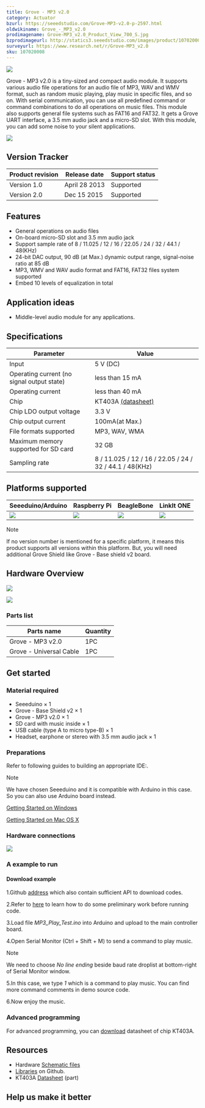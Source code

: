 ```yaml
---
title: Grove - MP3 v2.0
category: Actuator
bzurl: https://seeedstudio.com/Grove-MP3-v2.0-p-2597.html
oldwikiname: Grove_-_MP3_v2.0
prodimagename: Grove-MP3_v2.0_Product_View_700_S.jpg
bzprodimageurl: http://statics3.seeedstudio.com/images/product/107020008 2.jpg
surveyurl: https://www.research.net/r/Grove-MP3_v2.0
sku: 107020008
---
```


![](/assets/Grove-MP3_v2.0/img/Grove-MP3_v2.0_Product_View_700_S.jpg)

Grove - MP3 v2.0 is a tiny-sized and compact audio module. It supports various audio file operations for an audio file of MP3, WAV and WMV format, such as random music playing, play music in specific files, and so on. With serial communication, you can use all predefined command or command combinations to do all operations on music files. This module also supports general file systems such as FAT16 and FAT32. It gets a Grove UART interface, a 3.5 mm audio jack and a micro-SD slot. With this module, you can add some noise to your silent applications.

[![](/assets/common/Get_One_Now_Banner.png)](http://www.seeedstudio.com/depot/Grove-MP3-v20-p-2597.html?cPath=98_106_57)

Version Tracker
---------------
| Product revision  | Release date   | Support status |
|-------------------|----------------|----------------|
| Version 1.0       | April 28 2013‎  | Supported      |
| Version 2.0       | Dec 15 2015    | Supported      |

Features
--------

-   General operations on audio files
-   On-board micro-SD slot and 3.5 mm audio jack
-   Support sample rate of 8 / 11.025 / 12 / 16 / 22.05 / 24 / 32 / 44.1 / 48(KHz)
-   24-bit DAC output, 90 dB (at Max.) dynamic output range, signal-noise ratio at 85 dB
-   MP3, WMV and WAV audio format and FAT16, FAT32 files system supported
-   Embed 10 levels of equalization in total

Application ideas
-----------------

-   Middle-level audio module for any applications.

Specifications
-------------

| Parameter                                  | Value                                                                                                             |
|--------------------------------------------|-------------------------------------------------------------------------------------------------------------------|
| Input                                      | 5 V (DC)                                                                                                          |
| Operating current (no signal output state) | less than 15 mA                                                                                                   |
| Operating current                          | less than 40 mA                                                                                                   |
| Chip                                       | KT403A [(datasheet)](/assets/Grove-MP3_v2.0/res/Grove-MP3_v2.0_KT403A_datasheet_V1.3_EN-Recompiled_by_Seeed-.pdf) |
| Chip LDO output voltage                    | 3.3 V                                                                                                             |
| Chip output current                        | 100mA(at Max.)                                                                                                    |
| File formats supported                     | MP3, WAV, WMA                                                                                                     |
| Maximum memory supported for SD card       | 32 GB                                                                                                             |
| Sampling rate                              | 8 / 11.025 / 12 / 16 / 22.05 / 24 / 32 / 44.1 / 48(KHz)                                                           |


Platforms supported
-------------------

| **Seeeduino/Arduino**                  | **Raspberry Pi**                           | **BeagleBone**                       | **LinkIt ONE**                      |
|----------------------------------------|--------------------------------------------|--------------------------------------|-------------------------------------|
| ![](/assets/common/Arduino_logo.jpg)   | ![](/assets/common/Raspberry_Pi_logo.jpg)  | ![](/assets/common/BBG_logo.jpg)     | ![](/assets/common/Linkit_logo.jpg) |

<div class="admonition note">
<p class="admonition-title">Note</p>
If no version number is mentioned for a specific platform, it means this product supports all versions within this platform. But, you will need additional Grove Shield like Grove - Base shield v2 board.
</div>


Hardware Overview
-----------------

![](/assets/Grove-MP3_v2.0/img/Grove-MP3_v2.0_Component_view-front-1200_S.jpg)

![](/assets/Grove-MP3_v2.0/img/Grove-MP3_v2.0_Component_View-Back-1200_S.jpg)

### **Parts list**

| Parts name              | Quantity |
|-------------------------|----------|
| Grove - MP3 v2.0        | 1PC      |
| Grove - Universal Cable | 1PC      |

Get started
-----------

### **Material required**

-   Seeeduino × 1
-   Grove - Base Shield v2 × 1
-   Grove - MP3 v2.0 × 1
-   SD card with music inside × 1
-   USB cable (type A to micro type-B) × 1
-   Headset, earphone or stereo with 3.5 mm audio jack × 1

### Preparations

Refer to following guides to building an appropriate IDE:.

<div class="admonition note">
<p class="admonition-title">Note</p>
We have chosen Seeeduino and it is compatible with Arduino in this case. So you can also use Arduino board instead.
</div>

[Getting Started on Windows](/Seeeduino_v4.2#Getting_Started_on_Windows)

[Getting Started on Mac OS X](/Seeeduino_v4.2#Getting_Started_on_Mac_OS_X)

### Hardware connections

![](/assets/Grove-MP3_v2.0/img/Grove-MP3_v2.0_Demo_connection_1200_S.jpg)

### A example to run

#### Download example

1.Github [address](https://github.com/Seeed-Studio/Grove_Serial_MP3_Player_V2.0) which also contain sufficient API to download codes.

2.Refer to [here](/Guide_to_use_demos_downloaded_from_Seeed's_Github) to learn how to do some preliminary work before running code.

3.Load file *MP3_Play_Test.ino* into Arduino and upload to the main controller board.

4.Open Serial Monitor (Ctrl + Shift + M) to send a command to play music.

<div class="admonition note">
<p class="admonition-title">Note</p>
We need to choose <span style="font-style:italic">No line ending</span> beside baud rate droplist at bottom-right of Serial Monitor window.
</div>

5.In this case, we type *1* which is a command to play music. You can find more command comments in demo source code.

6.Now enjoy the music.

### Advanced programming

For advanced programming, you can [download](/assets/Grove-MP3_v2.0/res/Grove-MP3_v2.0_KT403A_datasheet_V1.3_EN-Recompiled_by_Seeed-.pdf) datasheet of chip KT403A.

Resources
---------

-   Hardware [Schematic files](/assets/Grove-MP3_v2.0/res/Grove-MP3_v2.0_Schematic_files.zip)
-   [Libraries](https://github.com/Seeed-Studio/Grove_Serial_MP3_Player_V2.0) on Github.
-   KT403A [Datasheet](/assets/Grove-MP3_v2.0/res/Grove-MP3_v2.0_KT403A_datasheet_V1.3_EN-Recompiled_by_Seeed-.pdf) (part)

Help us make it better
----------------------

<!-- This Markdown file was created from http://www.seeedstudio.com/wiki/Grove_-_MP3_v2.0 -->
